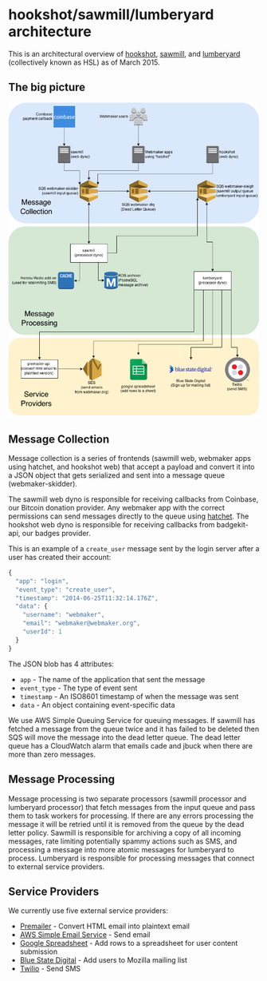 # hookshot/sawmill/lumberyard architecture

This is an architectural overview of [hookshot](https://github.com/mozilla/hookshot/), [sawmill](https://github.com/mozilla/sawmill/), and [lumberyard](https://github.com/mozilla/lumberyard/) (collectively known as HSL) as of March 2015.

## The big picture

![overview](diagram.png)

## Message Collection

Message collection is a series of frontends (sawmill web, webmaker apps using hatchet, and hookshot web) that accept a payload and convert it into a JSON object that gets serialized and sent into a message queue (webmaker-skidder).

The sawmill web dyno is responsible for receiving callbacks from Coinbase, our Bitcoin donation provider. Any webmaker app with the correct permissions can send messages directly to the queue using [hatchet](https://github.com/jbuck/hatchet). The hookshot web dyno is responsible for receiving callbacks from badgekit-api, our badges provider.

This is an example of a `create_user` message sent by the login server after a user has created their account:

```js
{
  "app": "login",
  "event_type": "create_user",
  "timestamp": "2014-06-25T11:32:14.176Z",
  "data": {
    "username": "webmaker",
    "email": "webmaker@webmaker.org",
    "userId": 1
  }
}
```

The JSON blob has 4 attributes:

* `app` - The name of the application that sent the message
* `event_type` - The type of event sent
* `timestamp` - An ISO8601 timestamp of when the message was sent
* `data` - An object containing event-specific data

We use AWS Simple Queuing Service for queuing messages. If sawmill has fetched a message from the queue twice and it has failed to be deleted then SQS will move the message into the dead letter queue. The dead letter queue has a CloudWatch alarm that emails cade and jbuck when there are more than zero messages.

## Message Processing

Message processing is two separate processors (sawmill processor and lumberyard processor) that fetch messages from the input queue and pass them to task workers for processing. If there are any errors processing the message it will be retried until it is removed from the queue by the dead letter policy. Sawmill is responsible for archiving a copy of all incoming messages, rate limiting potentially spammy actions such as SMS, and processing a message into more atomic messages for lumberyard to process. Lumberyard is responsible for processing messages that connect to external service providers.

## Service Providers

We currently use five external service providers:

* [Premailer](http://premailer.dialect.ca/api) - Convert HTML email into plaintext email
* [AWS Simple Email Service](http://aws.amazon.com/ses/) - Send email
* [Google Spreadsheet](https://docs.google.com/spreadsheets/u/0/) - Add rows to a spreadsheet for user content submission
* [Blue State Digital](https://www.bluestatedigital.com/) - Add users to Mozilla mailing list
* [Twilio](https://www.twilio.com/) - Send SMS
